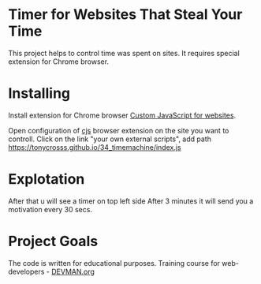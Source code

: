 # Timer for Websites That Steal Your Time

This project helps to control time was spent on sites. It requires special extension for Chrome browser.

# Installing

Install extension for Chrome browser [Custom JavaScript for websites](https://chrome.google.com/webstore/detail/custom-javascript-for-web/poakhlngfciodnhlhhgnaaelnpjljija).

Open configuration of [cjs](https://chrome.google.com/webstore/detail/custom-javascript-for-web/poakhlngfciodnhlhhgnaaelnpjljija) browser extension on the site you want to controll.
Click on the link "your own external scripts", add path https://tonycrosss.github.io/34_timemachine/index.js


# Explotation

After that u will see a timer on top left side
After 3 minutes it will send you a motivation every 30 secs.


# Project Goals

The code is written for educational purposes. Training course for web-developers - [DEVMAN.org](https://devman.org)
